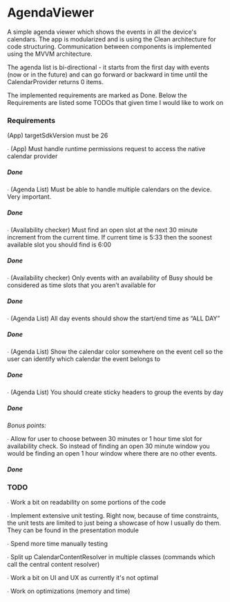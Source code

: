 # AgendaViewer
A simple agenda viewer which shows the events in all the device's calendars. The app is modularized and is using the Clean architecture for code structuring. Communication between components is implemented using the MVVM architecture.

The agenda list is bi-directional - it starts from the first day with events (now or in the future) and can go forward or backward in time until the CalendarProvider returns 0 items.

The implemented requirements are marked as Done.
Below the Requirements are listed some TODOs that given time I would like to work on

### Requirements
(App) targetSdkVersion must be 26

∙ (App) Must handle runtime permissions request to access the native calendar provider
##### Done
∙ (Agenda List) Must be able to handle multiple calendars on the device. Very important.
##### Done
∙ (Availability checker) Must find an open slot at the next 30 minute increment from the current time. If current time is 5:33 then the soonest available slot you should find is 6:00
##### Done
∙ (Availability checker) Only events with an availability of Busy should be considered as time slots that you aren’t available for
##### Done
∙ (Agenda List) All day events should show the start/end time as “ALL DAY”
##### Done
∙ (Agenda List) Show the calendar color somewhere on the event cell so the user can identify which calendar the event belongs to
##### Done
∙ (Agenda List) You should create sticky headers to group the events by day
##### Done
 *Bonus points:* 

∙ Allow for user to choose between 30 minutes or 1 hour time slot for availability check. So instead of finding an open 30 minute window you would be finding an open 1 hour window where there are no other events.
##### Done


### TODO

∙ Work a bit on readability on some portions of the code

∙ Implement extensive unit testing. Right now, because of time constraints, the unit tests are limited to just being a showcase of how I usually do them. They can be found in the presentation module

∙ Spend more time manually testing

∙ Split up CalendarContentResolver in multiple classes (commands which call the central content resolver)

∙ Work a bit on UI and UX as currently it's not optimal

∙ Work on optimizations (memory and time)
